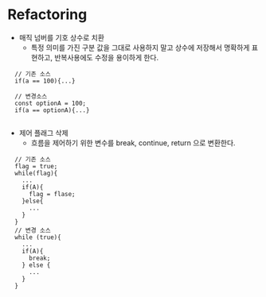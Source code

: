 # Refactoring

* 매직 넘버를 기호 상수로 치환
  + 특정 의미를 가진 구분 값을 그대로 사용하지 말고 상수에 저장해서 명확하게 표현하고,
  반복사용에도 수정을 용이하게 한다.
```
  // 기존 소스
  if(a == 100){...}
  
  // 변경소스
  const optionA = 100;
  if(a == optionA){...}
  
```

* 제어 플래그 삭제
  + 흐름을 제어하기 위한 변수를 break, continue, return 으로 변환한다.
```
  // 기존 소스
  flag = true;
  while(flag){
    ...
    if(A){
      flag = flase;
    }else{
      ...
    }
  }
  // 변경 소스
  while (true){
    ...
    if(A){
      break;
    } else {
      ...
    }
  }
```
